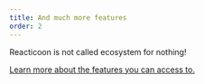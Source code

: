 ```yaml
---
title: And much more features
order: 2
---
```


Reacticoon is not called ecosystem for nothing!

[Learn more about the features you can access to.](/docs/reacticoon-ecosystem.html)
